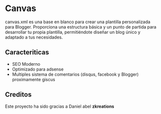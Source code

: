 # Canvas
canvas.xml es una base en blanco para crear una plantilla personalizada para Blogger. Proporciona una estructura básica y un punto de partida para desarrollar tu propia plantilla, permitiéndote diseñar un blog único y adaptado a tus necesidades.


## Caracteriticas

- SEO Moderno
- Optimizado para adsense
- Multiples sistema de comentarios (disqus, facebook y Blogger) proximamente giscus


## Creditos

Este proyecto ha sido gracias a Daniel abel **zkreations**
